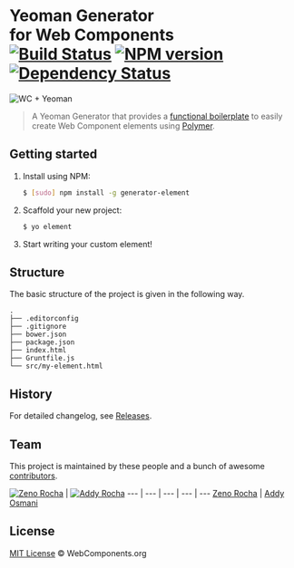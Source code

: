 # Yeoman Generator<br> for Web Components<br> [![Build Status](https://secure.travis-ci.org/webcomponents/generator-element.svg?branch=master)](https://travis-ci.org/webcomponents/generator-element) [![NPM version](https://badge.fury.io/js/generator-element.svg)](http://badge.fury.io/js/generator-element) [![Dependency Status](https://david-dm.org/webcomponents/generator-element.svg?theme=shields.io)](https://david-dm.org/webcomponents/generator-element)

![WC + Yeoman](http://f.cl.ly/items/0Z0Q180C0F0a1h0y3v2S/yo.jpg)

> A Yeoman Generator that provides a [functional boilerplate](https://github.com/webcomponents/element-boilerplate) to easily create Web Component elements using [Polymer](http://www.polymer-project.org/).

## Getting started

1. Install using NPM:

    ```sh
    $ [sudo] npm install -g generator-element
    ```

2. Scaffold your new project:

    ```sh
    $ yo element
    ```

3. Start writing your custom element!

## Structure

The basic structure of the project is given in the following way.

```
.
├── .editorconfig
├── .gitignore
├── bower.json
├── package.json
├── index.html
├── Gruntfile.js
└── src/my-element.html
```

## History

For detailed changelog, see [Releases](https://github.com/webcomponents/generator-element/releases).

## Team

This project is maintained by these people and a bunch of awesome [contributors](https://github.com/webcomponents/generator-element/graphs/contributors).

[![Zeno Rocha](https://2.gravatar.com/avatar/e190023b66e2b8aa73a842b106920c93)](https://github.com/zenorocha) | [![Addy Rocha](https://2.gravatar.com/avatar/96270e4c3e5e9806cf7245475c00b275)](https://github.com/addyosmani)
--- | --- | --- | --- | ---
[Zeno Rocha](https://github.com/zenorocha) | [Addy Osmani](https://github.com/addyosmani)

## License

[MIT License](http://webcomponentsorg.mit-license.org/) © WebComponents.org
